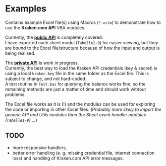 Examples
========

Contains example Excel file(s) using Macros (`*.xslm`) to demonstrate how to use the **Kraken.com API** VBA modules.

Currently, the [**public API**](https://www.kraken.com/features/api#public-market-data) is completely covered.  
I have exported each sheet modul (`Tabelle1-9`) for easier viewing,
but they are *bound* to the Excel file/structure because of how the input and output is being realised.

The [**private API**](https://www.kraken.com/features/api#private-user-data) is work in progress.  
Currently, the best way to load the Kraken API credentials (key & secret) is using a local `kraken.key` file in the same folder as the Excel file. This is subject to change, and not hard-coded.  
A test routine in `Test.bas` for querying the balance works fine, so the remaining methods are just a matter of time and should work without problems.

The Excel file works as it is (!) and the modules can be used for exploring the code or importing in other Excel files.
(_Probably more likely to import the generic API and Utils modules than the Sheet event handler modules (`Tabelle1-9`) ..._)

TODO
----

- more responsive handlers,
- better error handling (e. g. missing credential file, internet connection loss) and handling of Kraken.com API error messages.
